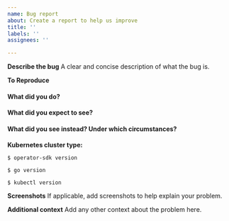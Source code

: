 ```yaml
---
name: Bug report
about: Create a report to help us improve
title: ''
labels: ''
assignees: ''

---
```


**Describe the bug**
A clear and concise description of what the bug is.

**To Reproduce**

#### What did you do?

<!-- A clear and concise description of the steps you took (or insert a code snippet). -->

#### What did you expect to see?

<!-- A clear and concise description of what you expected to happen (or insert a code snippet). -->

#### What did you see instead? Under which circumstances?

<!-- A clear and concise description of what ACTUALLY happened (or insert a code snippet). -->

**Kubernetes cluster type:**

<!-- The type of cluster used for testing/deployment, ex. "vanilla", "OpenShift" -->

`$ operator-sdk version`

<!-- If applicable, insert the output of `operator-sdk version` here. -->

`$ go version`

<!-- If applicable, insert the output of `go version` here -->

`$ kubectl version`

<!-- If applicable, insert the output of `kubectl version` here -->

**Screenshots**
If applicable, add screenshots to help explain your problem.

**Additional context**
Add any other context about the problem here.